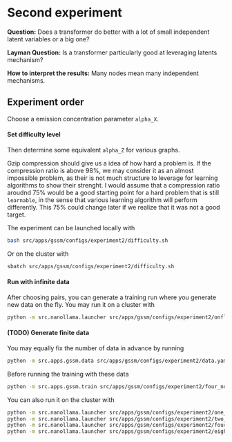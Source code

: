 # Second experiment

**Question:**
Does a transformer do better with a lot of small independent latent variables or a big one?

**Layman Question:**
Is a transformer particularly good at leveraging latents mechanism?

**How to interpret the results:**
Many nodes mean many independent mechanisms.

## Experiment order
Choose a emission concentration parameter `alpha_X`.

#### Set difficulty level
Then determine some equivalent `alpha_Z` for various graphs.

Gzip compression should give us a idea of how hard a problem is.
If the compression ratio is above 98%, we may consider it as an almost impossible problem, as their is not much structure to leverage for learning algorithms to show their strenght.
I would assume that a compression ratio aroudnd 75% would be a good starting point for a hard problem that is still `learnable`, in the sense that various learning algorithm will perform differently.
This 75% could change later if we realize that it was not a good target.

The experiment can be launched locally with
```bash
bash src/apps/gssm/configs/experiment2/difficulty.sh
```
Or on the cluster with
```bash
sbatch src/apps/gssm/configs/experiment2/difficulty.sh
```

#### Run with infinite data
After choosing pairs, you can generate a training run where you generate new data on the fly.
You may run it on a cluster with
```bash
python -m src.nanollama.launcher src/apps/gssm/configs/experiment2/onfly.yaml
```

#### (TODO) Generate finite data
You may equally fix the number of data in advance by running
```bash
python -m src.apps.gssm.data src/apps/gssm/configs/experiment2/data.yaml
```
Before running the training with these data
```bash
python -m src.apps.gssm.train src/apps/gssm/configs/experiment2/four_nodes.yaml
```
You can also run it on the cluster with
```bash
python -m src.nanollama.launcher src/apps/gssm/configs/experiment2/one_node.yaml
python -m src.nanollama.launcher src/apps/gssm/configs/experiment2/two_nodes.yaml
python -m src.nanollama.launcher src/apps/gssm/configs/experiment2/four_nodes.yaml
python -m src.nanollama.launcher src/apps/gssm/configs/experiment2/eight_nodes.yaml
```
